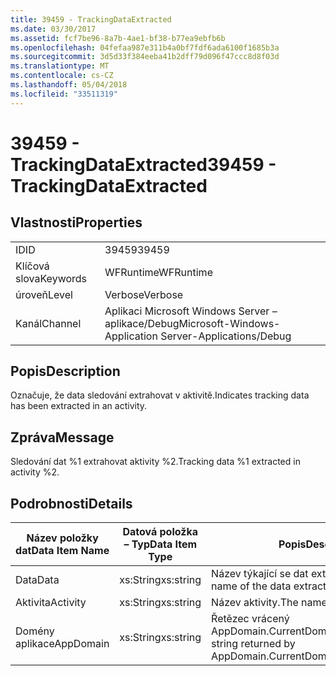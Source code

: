 ```yaml
---
title: 39459 - TrackingDataExtracted
ms.date: 03/30/2017
ms.assetid: fcf7be96-8a7b-4ae1-bf38-b77ea9ebfb6b
ms.openlocfilehash: 04fefaa987e311b4a0bf7fdf6ada6100f1685b3a
ms.sourcegitcommit: 3d5d33f384eeba41b2dff79d096f47ccc8d8f03d
ms.translationtype: MT
ms.contentlocale: cs-CZ
ms.lasthandoff: 05/04/2018
ms.locfileid: "33511319"
---
```

# <a name="39459---trackingdataextracted"></a><span data-ttu-id="a29d9-102">39459 - TrackingDataExtracted</span><span class="sxs-lookup"><span data-stu-id="a29d9-102">39459 - TrackingDataExtracted</span></span>
## <a name="properties"></a><span data-ttu-id="a29d9-103">Vlastnosti</span><span class="sxs-lookup"><span data-stu-id="a29d9-103">Properties</span></span>  
  
|||  
|-|-|  
|<span data-ttu-id="a29d9-104">ID</span><span class="sxs-lookup"><span data-stu-id="a29d9-104">ID</span></span>|<span data-ttu-id="a29d9-105">39459</span><span class="sxs-lookup"><span data-stu-id="a29d9-105">39459</span></span>|  
|<span data-ttu-id="a29d9-106">Klíčová slova</span><span class="sxs-lookup"><span data-stu-id="a29d9-106">Keywords</span></span>|<span data-ttu-id="a29d9-107">WFRuntime</span><span class="sxs-lookup"><span data-stu-id="a29d9-107">WFRuntime</span></span>|  
|<span data-ttu-id="a29d9-108">úroveň</span><span class="sxs-lookup"><span data-stu-id="a29d9-108">Level</span></span>|<span data-ttu-id="a29d9-109">Verbose</span><span class="sxs-lookup"><span data-stu-id="a29d9-109">Verbose</span></span>|  
|<span data-ttu-id="a29d9-110">Kanál</span><span class="sxs-lookup"><span data-stu-id="a29d9-110">Channel</span></span>|<span data-ttu-id="a29d9-111">Aplikaci Microsoft Windows Server – aplikace/Debug</span><span class="sxs-lookup"><span data-stu-id="a29d9-111">Microsoft-Windows-Application Server-Applications/Debug</span></span>|  
  
## <a name="description"></a><span data-ttu-id="a29d9-112">Popis</span><span class="sxs-lookup"><span data-stu-id="a29d9-112">Description</span></span>  
 <span data-ttu-id="a29d9-113">Označuje, že data sledování extrahovat v aktivitě.</span><span class="sxs-lookup"><span data-stu-id="a29d9-113">Indicates tracking data has been extracted in an activity.</span></span>  
  
## <a name="message"></a><span data-ttu-id="a29d9-114">Zpráva</span><span class="sxs-lookup"><span data-stu-id="a29d9-114">Message</span></span>  
 <span data-ttu-id="a29d9-115">Sledování dat %1 extrahovat aktivity %2.</span><span class="sxs-lookup"><span data-stu-id="a29d9-115">Tracking data %1 extracted in activity %2.</span></span>  
  
## <a name="details"></a><span data-ttu-id="a29d9-116">Podrobnosti</span><span class="sxs-lookup"><span data-stu-id="a29d9-116">Details</span></span>  
  
|<span data-ttu-id="a29d9-117">Název položky dat</span><span class="sxs-lookup"><span data-stu-id="a29d9-117">Data Item Name</span></span>|<span data-ttu-id="a29d9-118">Datová položka – Typ</span><span class="sxs-lookup"><span data-stu-id="a29d9-118">Data Item Type</span></span>|<span data-ttu-id="a29d9-119">Popis</span><span class="sxs-lookup"><span data-stu-id="a29d9-119">Description</span></span>|  
|--------------------|--------------------|-----------------|  
|<span data-ttu-id="a29d9-120">Data</span><span class="sxs-lookup"><span data-stu-id="a29d9-120">Data</span></span>|<span data-ttu-id="a29d9-121">xs:String</span><span class="sxs-lookup"><span data-stu-id="a29d9-121">xs:string</span></span>|<span data-ttu-id="a29d9-122">Název týkající se dat extrahovaných.</span><span class="sxs-lookup"><span data-stu-id="a29d9-122">The name of the data extracted.</span></span>|  
|<span data-ttu-id="a29d9-123">Aktivita</span><span class="sxs-lookup"><span data-stu-id="a29d9-123">Activity</span></span>|<span data-ttu-id="a29d9-124">xs:String</span><span class="sxs-lookup"><span data-stu-id="a29d9-124">xs:string</span></span>|<span data-ttu-id="a29d9-125">Název aktivity.</span><span class="sxs-lookup"><span data-stu-id="a29d9-125">The name of the activity.</span></span>|  
|<span data-ttu-id="a29d9-126">Domény aplikace</span><span class="sxs-lookup"><span data-stu-id="a29d9-126">AppDomain</span></span>|<span data-ttu-id="a29d9-127">xs:String</span><span class="sxs-lookup"><span data-stu-id="a29d9-127">xs:string</span></span>|<span data-ttu-id="a29d9-128">Řetězec vrácený AppDomain.CurrentDomain.FriendlyName.</span><span class="sxs-lookup"><span data-stu-id="a29d9-128">The string returned by AppDomain.CurrentDomain.FriendlyName.</span></span>|
